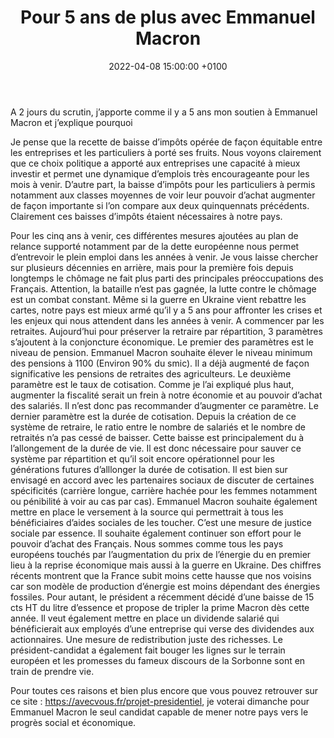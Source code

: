 ﻿---
title:  Pour 5 ans de plus avec Emmanuel Macron
date:   2022-04-08 15:00:00 +0100
image:  'images/jevotemacron.jpg'
---
A 2 jours du scrutin, j’apporte comme il y a 5 ans mon soutien à Emmanuel Macron et j’explique pourquoi

Je pense que la recette de baisse d’impôts opérée de façon équitable entre les entreprises et les particuliers à porté ses fruits. Nous voyons clairement que ce choix politique a apporté aux entreprises une capacité à mieux investir et permet une dynamique d’emplois très encourageante pour les mois à venir. D’autre part, la baisse d’impôts pour les particuliers à permis notamment aux classes moyennes de voir leur pouvoir d’achat augmenter de façon importante si l’on compare aux deux quinquennats précédents. Clairement ces baisses d’impôts étaient nécessaires à notre pays.

Pour les cinq ans à venir, ces différentes mesures ajoutées au plan de relance supporté notamment par de la dette européenne nous permet d’entrevoir le plein emploi dans les années à venir. Je vous laisse chercher sur plusieurs décennies en arrière, mais pour la première fois depuis longtemps le chômage ne fait plus parti des principales préoccupations des Français. Attention, la bataille n’est pas gagnée, la lutte contre le chômage est un combat constant.
Même si la guerre en Ukraine vient rebattre les cartes, notre pays est mieux armé qu’il y a 5 ans pour affronter les crises et les enjeux qui nous attendent dans les années à venir.
A commencer par les retraites. Aujourd’hui pour préserver la retraire par répartition, 3 paramètres s’ajoutent à la conjoncture économique. Le premier des paramètres est le niveau de pension. Emmanuel Macron souhaite élever le niveau minimum des pensions à 1100 (Environ 90% du smic). Il a déjà augmenté de façon significative les pensions de retraites des agriculteurs. Le deuxième paramètre est le taux de cotisation. Comme je l’ai expliqué plus haut, augmenter la fiscalité serait un frein à notre économie et au pouvoir d’achat des salariés. Il n’est donc pas recommander d’augmenter ce paramètre. Le dernier paramètre est la durée de cotisation. Depuis la création de ce système de retraire, le ratio entre le nombre de salariés et le nombre de retraités n’a pas cessé de baisser. Cette baisse est principalement du à l’allongement de la durée de vie. Il est donc nécessaire pour sauver ce système par répartition et qu’il soit encore opérationnel pour les générations futures d’alllonger la durée de cotisation. Il est bien sur envisagé en accord avec les partenaires sociaux de discuter de certaines spécificités (carrière longue, carrière hachée pour les femmes notamment ou pénibilité à voir au cas par cas).
Emmanuel Macron souhaite également mettre en place le versement à la source qui permettrait à tous les bénéficiaires d’aides sociales de les toucher.  C’est une mesure de justice sociale par essence.
Il souhaite également continuer son effort pour le pouvoir d’achat des Français. Nous sommes comme tous les pays européens touchés par l’augmentation du prix de l’énergie du en premier lieu à la reprise économique mais aussi à la guerre en Ukraine. Des chiffres récents montrent que la France subit moins cette hausse que nos voisins car son modèle de production d’énergie est moins dépendant des énergies fossiles. Pour autant, le président a récemment décidé d’une baisse de 15 cts HT du litre d’essence et propose de tripler la prime Macron dès cette année. Il veut également mettre en place un dividende salarié qui bénéficierait aux employés d’une entreprise qui verse des dividendes aux actionnaires. Une mesure de redistribution juste des richesses.
Le président-candidat a également fait bouger les lignes sur le terrain européen et les promesses du fameux discours de la Sorbonne sont en train de prendre vie.

Pour toutes ces raisons et bien plus encore que vous pouvez retrouver sur ce site : https://avecvous.fr/projet-presidentiel, je voterai dimanche pour Emmanuel Macron le seul candidat capable de mener notre pays vers le progrès social et économique.
